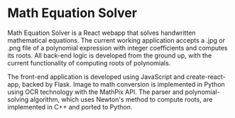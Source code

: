 # Math Equation Solver

Math Equation Solver is a React webapp that solves handwritten mathematical equations. The current working application accepts a .jpg or .png file of a polynomial expression with integer coefficients and computes its roots. All back-end logic is developed from the ground up, with the current functionality of computing roots of polynomials.

The front-end application is developed using JavaScript and create-react-app, backed by Flask. Image to math conversion is implemented in Python using OCR technology with the MathPix API.  The parser and polynomial-solving algorithm, which uses Newton's method to compute roots, are implemented in C++ and ported to Python.

